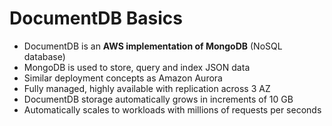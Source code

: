# DocumentDB Basics

- DocumentDB is an **AWS implementation of MongoDB** (NoSQL database)
- MongoDB is used to store, query and index JSON data
- Similar deployment concepts as Amazon Aurora
- Fully managed, highly available with replication across 3 AZ
- DocumentDB storage automatically grows in increments of 10 GB
- Automatically scales to workloads with millions of requests per seconds